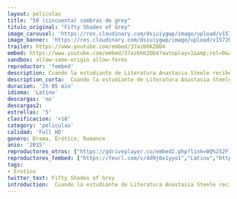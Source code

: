 ```yaml
---
layout: peliculas
title: "50 (cincuenta) sombras de grey"
titulo_original: "Fifty Shades of Grey"
image_carousel: 'https://res.cloudinary.com/dsiuiygwp/image/upload/v1572665573/50-sombrasgrey-min_ug4esp.jpg'
image_banner: 'https://res.cloudinary.com/dsiuiygwp/image/upload/v1572665574/450_1000-min_dod5z9.jpg'
trailer: https://www.youtube.com/embed/37azbhKZ0D4
embed: https://www.youtube.com/embed/37azbhKZ0D4?autoplay=1&amp;rel=0&amp;hd=1&border=0&wmode=opaque&enablejsapi=1&modestbranding=1&controls=1&showinfo=0
sandbox: allow-same-origin allow-forms
reproductor: 'fembed'
description: Cuando la estudiante de Literatura Anastasia Steele recibe el encargo de entrevistar al exitoso y joven empresario Christian Grey, queda impresionada al encontrarse ante un hombre atractivo, seductor y también muy intimidante. La inexperta e inocente Ana intenta olvidarle, pero pronto comprende cuánto le desea. Cuando la pareja por fin inicia una apasionada relación, Ana se sorprende por las peculiares prácticas eróticas de Grey, al tiempo que descubre los límites de sus propios y más oscuros deseos.
description_corta:  Cuando la estudiante de Literatura Anastasia Steele recibe el encargo de entrevistar al exitoso y joven empresario Christian Grey, queda impresionada al encontrarse ante un hombre atractivo, seductor y también muy intimidante. La inexperta e inocente Ana
duracion: '2h 05 min'
idioma: 'Latino'
descargas: 'no'
descargas2:
estrellas: '5'
clasificacion: '+18'
category: 'peliculas'
calidad: 'Full HD'
genero: Drama, Erótico, Romance
anio: '2015'
reproductores_otros: ["https://gdriveplayer.co/embed2.php?link=0Q%252F1tP3c1H8OEHZlwKIxfQBOi2cTsKxO34vSFyI0fs6Wnh8NUmAyeEQ%252BfO24HS1fgIxzTp54WsQIhmJ8HuPtORSDUtpeoq9tWm4ORmXJhrYlhoQqjqgzNLvZLnxYS5di9JxDWecgfP7MRbXvjUXejjx8WgFUH9BFH5%252BNwX4al8YVp58bl%252F7C6DHKhMGsW6CABfvk1VgRacOelbCTgB57b%252F","Latino","https://streampelis.info/public/dist/index.html?id=e7d9e8662a32fd87c02351fd3e344061","Latino","https://www.zembed.to/public/dist/asteroid.html?id=6c4d3ce32622a82f0c2e39851eeec4b3&title=Fifty%20Shades%20of%20Grey","Latino","https://movcloud.net/embed/ok-U6VP_04_C","Latino","https://mstream.website/mmzv6dpoa1e2","Latino","https://embed.mystream.to/6oqotbig9jr7","Latino","https://api.cuevana3.io/stream/index.php?file=ek5lbm9xYWNrS0xYMTZLa2xNbkdvY3ZTb3BtZng4TGp6ZFpobGFMUGtOelcwcUZmbWRIVzRkakVuS0JnbEplcG1KUnNZSlRTMGViVTBxZGdsdEhPb3NXcWxaTjN1ZENzME5wcFlLRFNsUT09","Latino"]
reproductores_fembed: ["https://feurl.com/v/4d9j0x1yyo1","Latino","https://feurl.com/v/4dvj67ejy91","Latino"]
tags:
- Erotico
twitter_text: Fifty Shades of Grey
introduction:  Cuando la estudiante de Literatura Anastasia Steele recibe el encargo de entrevistar al exitoso y joven empresario Christian Grey, queda impresionada al encontrarse ante un hombre atractivo, seductor y también muy intimidante. La inexperta e inocente Ana 
---
```



 







